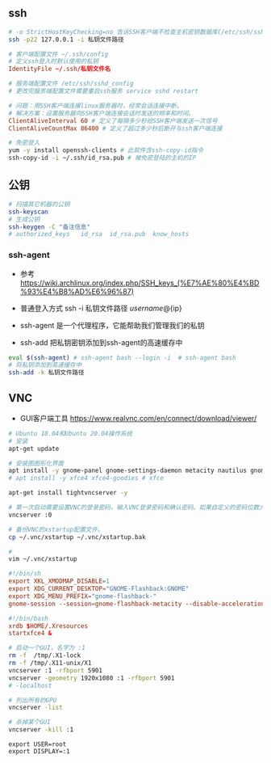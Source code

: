 ## ssh 
```bash
# -o StrictHostKeyChecking=no 告诉SSH客户端不检查主机密钥数据库(/etc/ssh/ssh_known_hosts 或 ~/.ssh/known_hosts)，并自动接受第一次连接到的主机的公钥
ssh -p22 127.0.0.1 -i 私钥文件路径
```

```conf
# 客户端配置文件 ~/.ssh/config
# 定义ssh登入时默认使用的私钥
IdentityFile ~/.ssh/私钥文件名
```


```conf
# 服务端配置文件 /etc/ssh/sshd_config
# 更改完服务端配置文件需要重启ssh服务 service sshd restart

# 问题：用SSH客户端连接linux服务器时，经常会话连接中断。
# 解决方案：设置服务器向SSH客户端连接会话时发送的频率和时间。
ClientAliveInterval 60 # 定义了每隔多少秒给SSH客户端发送一次信号
ClientAliveCountMax 86400 # 定义了超过多少秒后断开与ssh客户端连接
```

```sh
# 免密登入
yum -y install openssh-clients # 此软件含ssh-copy-id指令
ssh-copy-id -i ~/.ssh/id_rsa.pub # 被免密登陆的主机的IP
```

## 公钥
```bash
# 扫描其它机器的公钥
ssh-keyscan
# 生成公钥
ssh-keygen -C "备注信息"
# authorized_keys   id_rsa  id_rsa.pub  know_hosts
```

### ssh-agent
- 参考 https://wiki.archlinux.org/index.php/SSH_keys_(%E7%AE%80%E4%BD%93%E4%B8%AD%E6%96%87)

- 普通登入方式 ssh -i 私钥文件路径 ${username}@${ip}
- ssh-agent 是一个代理程序，它能帮助我们管理我们的私钥
- ssh-add 把私钥密钥添加到ssh-agent的高速缓存中
```bash
eval $(ssh-agent) # ssh-agent bash --login -i  # ssh-agent bash
# 将私钥添加到高速缓存中
ssh-add -k 私钥文件路径
```

## VNC
- GUI客户端工具 https://www.realvnc.com/en/connect/download/viewer/

```bash
# Ubuntu 18.04和Ubuntu 20.04操作系统
# 安装
apt-get update

# 安装图图形化界面
apt install -y gnome-panel gnome-settings-daemon metacity nautilus gnome-terminal ubuntu-desktop #gnome
# apt install -y xfce4 xfce4-goodies # xfce

apt-get install tightvncserver -y

# 第一次启动需要设置VNC的登录密码，输入VNC登录密码和确认密码。如果自定义的密码位数大于8位，系统默认只截取前8位作为您的VNC登录密码。
vncserver :0

# 备份VNC的xstartup配置文件。
cp ~/.vnc/xstartup ~/.vnc/xstartup.bak

# 
vim ~/.vnc/xstartup
```

```conf
#!/bin/sh
export XKL_XMODMAP_DISABLE=1
export XDG_CURRENT_DESKTOP="GNOME-Flashback:GNOME"
export XDG_MENU_PREFIX="gnome-flashback-"
gnome-session --session=gnome-flashback-metacity --disable-acceleration-check &
```
```conf
#!/bin/bash
xrdb $HOME/.Xresources
startxfce4 &
```

```bash
# 启动一个GUI，名字为 :1
rm -f  /tmp/.X1-lock
rm -f /tmp/.X11-unix/X1
vncserver :1 -rfbport 5901
vncserver -geometry 1920x1080 :1 -rfbport 5901 
# -localhost

# 列出所有的GPU
vncserver -list

# 杀掉某个GUI
vncserver -kill :1
```

```
export USER=root
export DISPLAY=:1
```
